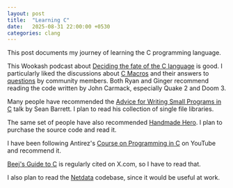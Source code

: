 ```yaml
---
layout: post
title:  "Learning C"
date:   2025-08-31 22:00:00 +0530
categories: clang
---
```


This post documents my journey of learning the C programming language.

This Wookash podcast about [Deciding the fate of the C language][dc] is good. I
particularly liked the discussions about [C Macros][cm] and their answers to
[questions][qa] by community members. Both Ryan and Ginger recommend reading the
code written by John Carmack, especially Quake 2 and Doom 3.

Many people have recommended the [Advice for Writing Small Programs in C][adv]
talk by Sean Barrett. I plan to read his collection of single file libraries.

The same set of people have also recommended [Handmade Hero][hh]. I plan to
purchase the source code and read it.

I have been following Antirez's [Course on Programming in C][ac] on YouTube and
recommend it.

[Beej's Guide to C][bg] is regularly cited on X.com, so I have to read that.

I also plan to read the [Netdata][nd] codebase, since it would be useful at work.

[dc]: https://www.youtube.com/watch?v=ES5_IWG8rcw
[cm]: https://www.youtube.com/watch?v=ES5_IWG8rcw&t=5620s
[qa]: https://www.youtube.com/watch?v=ES5_IWG8rcw&t=7770s
[adv]: https://www.youtube.com/watch?v=eAhWIO1Ra6M
[hh]: https://mollyrocket.com/#handmade
[ac]: https://www.youtube.com/playlist?list=PLrEMgOSrS_3cFJpM2gdw8EGFyRBZOyAKY
[bg]: https://beej.us/guide/bgc/
[nd]: https://github.com/netdata/netdata
